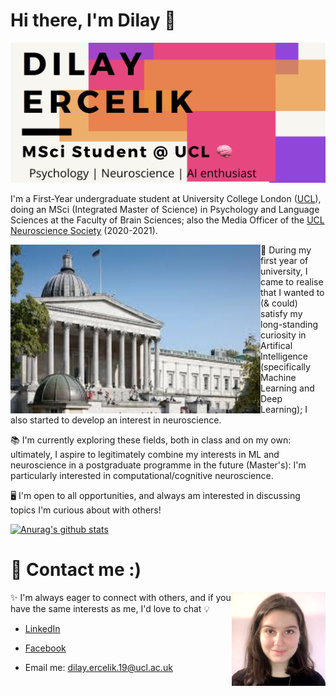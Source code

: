 # Hi there, I'm Dilay 👋

![img](https://github.com/dilayercelik/dilayercelik/blob/master/pic2.png)

I'm a First-Year undergraduate student at University College London ([UCL](https://www.ucl.ac.uk/)), doing an MSci (Integrated Master of Science) in Psychology and Language Sciences at the Faculty of Brain Sciences; also the Media Officer of the [UCL Neuroscience Society](http://www.uclneurosoc.com/) (2020-2021).

<img align="left" width="400" height="270" src="https://github.com/dilayercelik/dilayercelik/blob/master/ucl2.jpg">

🧠 During my first year of university, I came to realise that I wanted to (& could) satisfy my long-standing curiosity in Artifical Intelligence (specifically Machine Learning and Deep Learning); I also started to develop an interest in neuroscience.

📚 I'm currently exploring these fields, both in class and on my own: ultimately, I aspire to legitimately combine my interests in ML and neuroscience in a postgraduate programme in the future (Master's): I'm particularly interested in computational/cognitive neuroscience.  

🖥 I'm open to all opportunities, and always am interested in discussing topics I'm curious about with others! 


[![Anurag's github stats](https://github-readme-stats.vercel.app/api?username=dilayercelik)](https://github.com/anuraghazra/github-readme-stats)


# 🚀 Contact me :)

<img align="right" width="150" height="150" src="https://github.com/dilayercelik/dilayercelik/blob/master/linkedin-profile.jpeg">

✨ I'm always eager to connect with others, and if you have the same interests as me, I'd love to chat 💡

- [LinkedIn](https://www.linkedin.com/in/dilay-fidan-ercelik-682675194/)

- [Facebook](https://www.facebook.com/dilay.ercelik)

- Email me: dilay.ercelik.19@ucl.ac.uk

<!--
**dilayercelik/dilayercelik** is a ✨ _special_ ✨ repository because its `README.md` (this file) appears on your GitHub profile.
